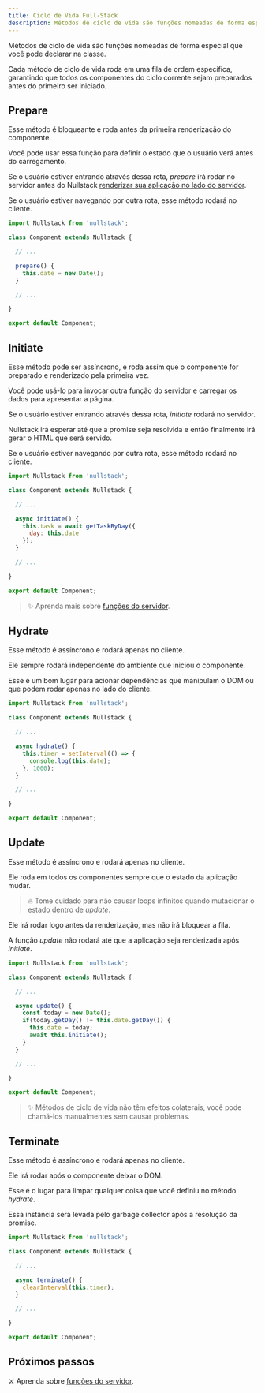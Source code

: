 ```yaml
---
title: Ciclo de Vida Full-Stack
description: Métodos de ciclo de vida são funções nomeadas de forma especial que você pode declarar na classe
---
```


Métodos de ciclo de vida são funções nomeadas de forma especial que você pode declarar na classe.

Cada método de ciclo de vida roda em uma fila de ordem específica, garantindo que todos os componentes do ciclo corrente sejam preparados antes do primeiro ser iniciado.

## Prepare

Esse método é bloqueante e roda antes da primeira renderização do componente.

Você pode usar essa função para definir o estado que o usuário verá antes do carregamento.

Se o usuário estiver entrando através dessa rota, *prepare* irá rodar no servidor antes do Nullstack [renderizar sua aplicação no lado do servidor](/server-side-rendering).

Se o usuário estiver navegando por outra rota, esse método rodará no cliente.

```jsx
import Nullstack from 'nullstack';

class Component extends Nullstack {

  // ...

  prepare() {
    this.date = new Date();
  }

  // ...

}

export default Component;
```

## Initiate

Esse método pode ser assíncrono, e roda assim que o componente for preparado e renderizado pela primeira vez.

Você pode usá-lo para invocar outra função do servidor e carregar os dados para apresentar a página.

Se o usuário estiver entrando através dessa rota, *initiate* rodará no servidor.

Nullstack irá esperar até que a promise seja resolvida e então finalmente irá gerar o HTML que será servido.

Se o usuário estiver navegando por outra rota, esse método rodará no cliente.

```jsx
import Nullstack from 'nullstack';

class Component extends Nullstack {

  // ...

  async initiate() {
    this.task = await getTaskByDay({
      day: this.date
    });
  }

  // ...

}

export default Component;
```
> ✨ Aprenda mais sobre [funções do servidor](/server-functions).

## Hydrate

Esse método é assíncrono e rodará apenas no cliente.

Ele sempre rodará independente do ambiente que iniciou o componente.

Esse é um bom lugar para acionar dependências que manipulam o DOM ou que podem rodar apenas no lado do cliente.

```jsx
import Nullstack from 'nullstack';

class Component extends Nullstack {

  // ...

  async hydrate() {
    this.timer = setInterval(() => {
      console.log(this.date);
    }, 1000);
  }

  // ...

}

export default Component;
```

## Update

Esse método é assíncrono e rodará apenas no cliente.

Ele roda em todos os componentes sempre que o estado da aplicação mudar.

> 🔥 Tome cuidado para não causar loops infinitos quando mutacionar o estado dentro de *update*.

Ele irá rodar logo antes da renderização, mas não irá bloquear a fila.

A função *update* não rodará até que a aplicação seja renderizada após *initiate*.

```jsx
import Nullstack from 'nullstack';

class Component extends Nullstack {

  // ...

  async update() {
    const today = new Date();
    if(today.getDay() != this.date.getDay()) {
      this.date = today;
      await this.initiate();
    }
  }

  // ...

}

export default Component;
```

> ✨ Métodos de ciclo de vida não têm efeitos colaterais, você pode chamá-los manualmentes sem causar problemas.

## Terminate

Esse método é assíncrono e rodará apenas no cliente.

Ele irá rodar após o componente deixar o DOM.

Esse é o lugar para limpar qualquer coisa que você definiu no método *hydrate*.

Essa instância será levada pelo garbage collector após a resolução da promise.

```jsx
import Nullstack from 'nullstack';

class Component extends Nullstack {

  // ...

  async terminate() {
    clearInterval(this.timer);
  }

  // ...

}

export default Component;
```

## Próximos passos

⚔ Aprenda sobre [funções do servidor](/server-functions).

